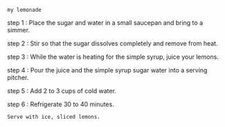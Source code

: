     my lemonade

step 1 : Place the sugar and water in a small saucepan and bring to a simmer.

step 2 : Stir so that the sugar dissolves completely and remove from heat.

step 3 : While the water is heating for the simple syrup, juice your lemons. 

step 4 : Pour the juice and the simple syrup sugar water into a serving pitcher. 

step 5 : Add 2 to 3 cups of cold water.

step 6 : Refrigerate 30 to 40 minutes.

    Serve with ice, sliced lemons.